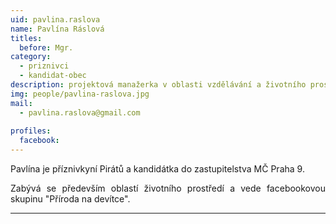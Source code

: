 ```yaml
---
uid: pavlina.raslova
name: Pavlína Ráslová
titles:
  before: Mgr.
category:
  - priznivci
  - kandidat-obec
description: projektová manažerka v oblasti vzdělávání a životního prostředí
img: people/pavlina-raslova.jpg
mail:
  - pavlina.raslova@gmail.com
 
profiles:
  facebook: 
---
```

<p style='text-align: justify;'>Pavlína je příznivkyní Pirátů a kandidátka do zastupitelstva MČ Praha 9.
</p><p style='text-align: justify;'>
Zabývá se především oblastí životního prostředí a vede facebookovou skupinu "Příroda na devítce".
</p>

---
